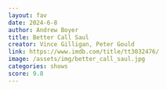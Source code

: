 ```yaml
---
layout: fav
date: 2024-6-8
author: Andrew Boyer
title: Better Call Saul
creator: Vince Gilligan, Peter Gould
link: https://www.imdb.com/title/tt3032476/
image: /assets/img/better_call_saul.jpg
categories: shows
score: 9.8
---
```

